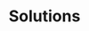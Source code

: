 ---
title: "Solutions"
description: "All solutions"
layout: "solutions"
draft: false

wellness_approach:
  enable: true
  title: A Holistic Wellness Approach
  subtitle: Bio-individualized wellness solutions tailored just for you
  image: "images/solutions/wellness-approach.png"
  content:
    title: This Is the Way of Holistic Health.

soulspring_solutions:
  enable: true
  title: Experience the best of Soul Spring

  solutions:
    - title: "Anti Ageing"
      subtitle: "While visible signs of aging can be witnessed throughout the body, your skin is the most revealing sign. Skin cells."
      image: "images/solutions/anti-ageing.jpg"
      additional_info:
        title: "Rejuvenated Skin"
        lists:
          - "Restores luster"
          - "Relieves Spinal/Joint Pain"
          - "Reduces wrinkles"
          - "Smoothens complexion"
          - "Reduces lymphatic congestion"
          - "Improves skin elasticity"
        button:
          label: "See More Details"
          link: "#!"

    - title: "Athelete Recovery"
      subtitle: "While visible signs of aging can be witnessed throughout the body, your skin is the most revealing sign. Skin cells."
      image: "images/solutions/athelete-recovery.jpg"
      additional_info:
        title: "Athletical Wellbeing"
        lists:
          - "Restores luster"
          - "Relieves Spinal/Joint Pain"
          - "Reduces wrinkles"
          - "Smoothens complexion"
          - "Reduces lymphatic congestion"
          - "Improves skin elasticity"
        button:
          label: "See More Details"
          link: "#!"

    - title: "Athelete Recovery"
      subtitle: "While visible signs of aging can be witnessed throughout the body, your skin is the most revealing sign. Skin cells."
      image: "images/solutions/athelete-recovery.jpg"
      additional_info:
        title: "Athletical Wellbeing"
        lists:
          - "Restores luster"
          - "Relieves Spinal/Joint Pain"
          - "Reduces wrinkles"
          - "Smoothens complexion"
          - "Reduces lymphatic congestion"
          - "Improves skin elasticity"
        button:
          label: "See More Details"
          link: "#!"

---